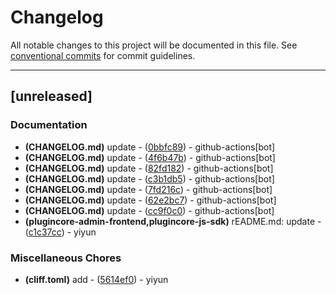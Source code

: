 # Changelog

All notable changes to this project will be documented in this file. See [conventional commits](https://www.conventionalcommits.org/) for commit guidelines.

---
## [unreleased]

### Documentation

- **(CHANGELOG.md)** update - ([0bbfc89](https://github.com/yiyungent/PluginCore/commit/0bbfc8955b7f6338db2125c78ec250e9eeeadcce)) - github-actions[bot]
- **(CHANGELOG.md)** update - ([4f6b47b](https://github.com/yiyungent/PluginCore/commit/4f6b47b3f86bfce4a8f660166837a7322c568d78)) - github-actions[bot]
- **(CHANGELOG.md)** update - ([82fd182](https://github.com/yiyungent/PluginCore/commit/82fd182007362e8877c03ae2e1a496ed762825ae)) - github-actions[bot]
- **(CHANGELOG.md)** update - ([c3b1db5](https://github.com/yiyungent/PluginCore/commit/c3b1db5b918b6342d5a730ce2eac7552d39e3715)) - github-actions[bot]
- **(CHANGELOG.md)** update - ([7fd216c](https://github.com/yiyungent/PluginCore/commit/7fd216cde264fb9f0481db81117ece8fe374d5ab)) - github-actions[bot]
- **(CHANGELOG.md)** update - ([62e2bc7](https://github.com/yiyungent/PluginCore/commit/62e2bc766ce85f51459ae18c29c3bfef5c7ee64f)) - github-actions[bot]
- **(CHANGELOG.md)** update - ([cc9f0c0](https://github.com/yiyungent/PluginCore/commit/cc9f0c01cf176eae07c24ee1cfc9fa96778be614)) - github-actions[bot]
- **(plugincore-admin-frontend,plugincore-js-sdk)** rEADME.md: update - ([c1c37cc](https://github.com/yiyungent/PluginCore/commit/c1c37cc3799c3ae354e2d9f5092fa269c467cc38)) - yiyun

### Miscellaneous Chores

- **(cliff.toml)** add - ([5614ef0](https://github.com/yiyungent/PluginCore/commit/5614ef024d644349095e19a0016bb23d989b0c90)) - yiyun

<!-- generated by git-cliff -->
